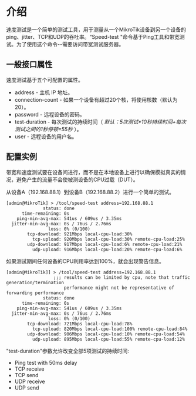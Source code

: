 # 介绍

速度测试是一个简单的测试工具，用于测量从一个MikroTik设备到另一个设备的ping、jitter、TCP和UDP的吞吐率。“Speed-test "命令基于Ping工具和带宽测试。为了使用这个命令--需要访问带宽测试服务器。

## 一般接口属性

速度测试基于五个可配置的属性。

- address - 主机 IP 地址。
- connection-count - 如果一个设备有超过20个核，将使用核数（默认为20）。
- password - 远程设备的密码。
- test-duration - 每次测试的持续时间（ _默认：5次测试*10秒持续时间+每次测试之间的1秒停顿=55秒_ ）。
- user - 远程设备的用户名。

## 配置实例

带宽和速度测试要在设备间进行，而不是在本地设备上进行以确保模拟真实的情况，避免产生的流量不会使被测设备的CPU过载（DUT）。

从设备A（192.168.88.1）到设备B（192.168.88.2）进行一个简单的测试。

```shell
[admin@MikroTik] > /tool/speed-test address=192.168.88.1
              status: done
      time-remaining: 0s
    ping-min-avg-max: 541us / 609us / 3.35ms
  jitter-min-avg-max: 0s / 76us / 2.76ms
                loss: 0% (0/100)
        tcp-download: 921Mbps local-cpu-load:30%
          tcp-upload: 920Mbps local-cpu-load:30% remote-cpu-load:25%
        udp-download: 917Mbps local-cpu-load:6% remote-cpu-load:21%
          udp-upload: 916Mbps local-cpu-load:20% remote-cpu-load:6%
```

如果测试期间任何设备的CPU利用率达到100%，就会出现警告信息。

```shell
[admin@MikroTik]] > /tool/speed-test address=192.168.88.1
                  ;;; results can be limited by cpu, note that traffic generation/termination
                      performance might not be representative of forwarding performance
              status: done
      time-remaining: 0s
    ping-min-avg-max: 541us / 609us / 3.35ms
  jitter-min-avg-max: 0s / 76us / 2.76ms
                loss: 0% (0/100)
        tcp-download: 721Mbps local-cpu-load:78%
          tcp-upload: 820Mbps local-cpu-load:100% remote-cpu-load:84%
        udp-download: 906Mbps local-cpu-load:10% remote-cpu-load:54%
          udp-upload: 895Mbps local-cpu-load:55% remote-cpu-load:12%
```

"test-duration"参数允许改变全部5项测试的持续时间:

- Ping test with 50ms delay
- TCP receive
- TCP send
- UDP receive
- UDP send
